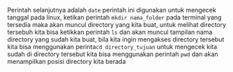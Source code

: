 Perintah selanjutnya adalah `date` perintah ini digunakan untuk mengecek tanggal pada linux,
ketikan perintah `mkdir nama_folder` pada terminal yang tersedia maka akan muncul directory yang kita buat,
untuk melihat directory tersebuh kita bisa ketikkan perintah `ls` dan akan muncul tampilan nama directory yang sudah kita buat,
bila kita ingin mengakses directory tersebut kita bisa menggunakan perinta`cd directory_tujuan` untuk mengecek kita sudah di directory tersebut
kita bisa menggunakan perintah `pwd` dan akan menampilkan posisi directory kita berada
